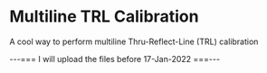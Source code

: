 # Multiline TRL Calibration
A cool way to perform multiline Thru-Reflect-Line (TRL) calibration

---=== I will upload the files before 17-Jan-2022 ===---
